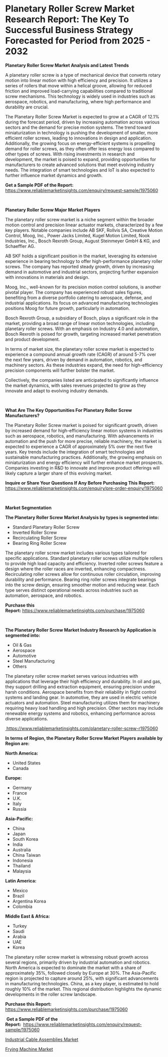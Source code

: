 <p><h1>Planetary Roller Screw Market Research Report: The Key To Successful Business Strategy Forecasted for Period from 2025 - 2032</h1></p><p><strong>Planetary Roller Screw Market Analysis and Latest Trends</strong></p>
<p><p>A planetary roller screw is a type of mechanical device that converts rotary motion into linear motion with high efficiency and precision. It utilizes a series of rollers that move within a helical groove, allowing for reduced friction and improved load-carrying capabilities compared to traditional screw mechanisms. This technology is widely used in industries such as aerospace, robotics, and manufacturing, where high performance and durability are crucial.</p><p>The Planetary Roller Screw Market is expected to grow at a CAGR of 12.1% during the forecast period, driven by increasing automation across various sectors and the demand for precise motion systems. The trend toward miniaturization in technology is pushing the development of smaller, more efficient roller screws, leading to innovations in design and application. Additionally, the growing focus on energy-efficient systems is propelling demand for roller screws, as they often offer less energy loss compared to other types of screws. With rising investments in research and development, the market is poised to expand, providing opportunities for manufacturers to create advanced solutions that meet evolving industry needs. The integration of smart technologies and IoT is also expected to further influence market dynamics and growth.</p></p>
<p><strong>Get a Sample PDF of the Report:&nbsp;</strong> <a href="https://www.reliablemarketinsights.com/enquiry/request-sample/1975060?utm_campaign=1937&utm_medium=2&utm_source=Github&utm_content=ia&utm_term=10042025&utm_id=planetary-roller-screw">https://www.reliablemarketinsights.com/enquiry/request-sample/1975060</a></p>
<p>&nbsp;</p>
<p><strong>Planetary Roller Screw Major Market Players</strong></p>
<p><p>The planetary roller screw market is a niche segment within the broader motion control and precision linear actuator markets, characterized by a few key players. Notable companies include AB SKF, Rollvis SA, Creative Motion Control, Moog, Inc., Power Jacks Limited, Kugel Motion Limited, Nook Industries, Inc., Bosch Rexroth Group, August Steinmeyer GmbH & KG, and Schaeffler AG.</p><p>AB SKF holds a significant position in the market, leveraging its extensive experience in bearing technology to offer high-performance planetary roller screws. The company has reported steady growth, driven by increasing demand in automotive and industrial sectors, projecting further expansion with innovations in materials and design.</p><p>Moog, Inc., well-known for its precision motion control solutions, is another pivotal player. The company has experienced robust sales figures, benefiting from a diverse portfolio catering to aerospace, defense, and industrial applications. Its focus on advanced manufacturing technologies positions Moog for future growth, particularly in automation.</p><p>Bosch Rexroth Group, a subsidiary of Bosch, plays a significant role in the market, providing a broad range of linear motion technologies, including planetary roller screws. With an emphasis on Industry 4.0 and automation, Bosch Rexroth is poised for growth, targeting increased market penetration and product development.</p><p>In terms of market size, the planetary roller screw market is expected to experience a compound annual growth rate (CAGR) of around 5-7% over the next few years, driven by demand in automation, robotics, and machinery sectors. As these industries expand, the need for high-efficiency precision components will further bolster the market.</p><p>Collectively, the companies listed are anticipated to significantly influence the market dynamics, with sales revenues projected to grow as they innovate and adapt to evolving industry demands.</p></p>
<p>&nbsp;</p>
<p><strong>What Are The Key Opportunities For Planetary Roller Screw Manufacturers?</strong></p>
<p><p>The Planetary Roller Screw market is poised for significant growth, driven by increased demand for high-efficiency linear motion systems in industries such as aerospace, robotics, and manufacturing. With advancements in automation and the push for more precise, reliable machinery, the market is expected to experience a CAGR of approximately 5% over the next five years. Key trends include the integration of smart technologies and sustainable manufacturing practices. Additionally, the growing emphasis on miniaturization and energy efficiency will further enhance market prospects. Companies investing in R&D to innovate and improve product offerings will likely capture a larger share of this evolving market.</p></p>
<p><strong>Inquire or Share Your Questions If Any Before Purchasing This Report:</strong> <a href="https://www.reliablemarketinsights.com/enquiry/pre-order-enquiry/1975060?utm_campaign=1937&utm_medium=2&utm_source=Github&utm_content=ia&utm_term=10042025&utm_id=planetary-roller-screw">https://www.reliablemarketinsights.com/enquiry/pre-order-enquiry/1975060</a></p>
<p>&nbsp;</p>
<p><strong>Market Segmentation</strong></p>
<p><strong>The Planetary Roller Screw Market Analysis by types is segmented into:</strong></p>
<p><ul><li>Standard Planetary Roller Screw</li><li>Inverted Roller Screw</li><li>Recirculating Roller Screw</li><li>Bearing Ring Roller Screw</li></ul></p>
<p><p>The planetary roller screw market includes various types tailored for specific applications. Standard planetary roller screws utilize multiple rollers to provide high load capacity and efficiency. Inverted roller screws feature a design where the roller races are inverted, enhancing compactness. Recirculating roller screws allow for continuous roller circulation, improving durability and performance. Bearing ring roller screws integrate bearings into the screw design, ensuring smoother motion and reducing wear. Each type serves distinct operational needs across industries such as automation, aerospace, and robotics.</p></p>
<p><strong>Purchase this Report:&nbsp;</strong><a href="https://www.reliablemarketinsights.com/purchase/1975060?utm_campaign=1937&utm_medium=2&utm_source=Github&utm_content=ia&utm_term=10042025&utm_id=planetary-roller-screw">https://www.reliablemarketinsights.com/purchase/1975060</a></p>
<p>&nbsp;</p>
<p><strong>The Planetary Roller Screw Market Industry Research by Application is segmented into:</strong></p>
<p><ul><li>Oil & Gas</li><li>Aerospace</li><li>Automotive</li><li>Steel Manufacturing</li><li>Others</li></ul></p>
<p><p>The planetary roller screw market serves various industries with applications that leverage their high efficiency and durability. In oil and gas, they support drilling and extraction equipment, ensuring precision under harsh conditions. Aerospace benefits from their reliability in flight control systems and landing gear. In automotive, they are used in electric vehicle actuators and automation. Steel manufacturing utilizes them for machinery requiring heavy load handling and high precision. Other sectors may include renewable energy systems and robotics, enhancing performance across diverse applications.</p></p>
<p><a href="https://www.reliablemarketinsights.com/planetary-roller-screw-r1975060?utm_campaign=1937&utm_medium=2&utm_source=Github&utm_content=ia&utm_term=10042025&utm_id=planetary-roller-screw">&nbsp;https://www.reliablemarketinsights.com/planetary-roller-screw-r1975060</a></p>
<p><strong>In terms of Region, the Planetary Roller Screw Market Players available by Region are:</strong></p>
<p>
    <p> <strong> North America: </strong>
        <ul>
            <li>United States</li>
            <li>Canada</li>
        </ul>
        </p> 
    <p> <strong> Europe: </strong>
        <ul>
            <li>Germany</li>
            <li>France</li>
            <li>U.K.</li>
            <li>Italy</li>
            <li>Russia</li>
        </ul>
        </p> 
    <p> <strong> Asia-Pacific: </strong>
        <ul>
            <li>China</li>
            <li>Japan</li>
            <li>South Korea</li>
            <li>India</li>
            <li>Australia</li>
            <li>China Taiwan</li>
            <li>Indonesia</li>
            <li>Thailand</li>
            <li>Malaysia</li>
        </ul>
        </p> 
    <p> <strong> Latin America: </strong>
        <ul>
            <li>Mexico</li>
            <li>Brazil</li>
            <li>Argentina Korea</li>
            <li>Colombia</li>
        </ul>
        </p> 
    <p> <strong> Middle East & Africa: </strong>
        <ul>
            <li>Turkey</li>
            <li>Saudi</li>
            <li>Arabia</li>
            <li>UAE</li>
            <li>Korea</li>
        </ul>
    </p>
    </p>
<p><p>The planetary roller screw market is witnessing robust growth across several regions, primarily driven by industrial automation and robotics. North America is expected to dominate the market with a share of approximately 35%, followed closely by Europe at 30%. The Asia-Pacific region is projected to capture around 25%, with significant advancements in manufacturing technologies. China, as a key player, is estimated to hold roughly 10% of the market. This regional distribution highlights the dynamic developments in the roller screw landscape.</p></p>
<p><strong>Purchase this Report: </strong><a href="https://www.reliablemarketinsights.com/purchase/1975060?utm_campaign=1937&utm_medium=2&utm_source=Github&utm_content=ia&utm_term=10042025&utm_id=planetary-roller-screw">https://www.reliablemarketinsights.com/purchase/1975060</a></p>
<p>&nbsp;<strong>Get a Sample PDF of the Report:&nbsp;&nbsp;</strong><a href="https://www.reliablemarketinsights.com/enquiry/request-sample/1975060?utm_campaign=1937&utm_medium=2&utm_source=Github&utm_content=ia&utm_term=10042025&utm_id=planetary-roller-screw">https://www.reliablemarketinsights.com/enquiry/request-sample/1975060</a></p>
<p><strong></strong></p>
<p><p><a href="https://github.com/mukaithaisia/Market-Research-Report-List-1/blob/main/industrial-cable-assemblies-market.md?utm_campaign=1937&utm_medium=2&utm_source=Github&utm_content=ia&utm_term=10042025&utm_id=planetary-roller-screw">Industrial Cable Assemblies Market</a></p><p><a href="https://github.com/hiwanatalak/Market-Research-Report-List-1/blob/main/frying-machine-market.md?utm_campaign=1937&utm_medium=2&utm_source=Github&utm_content=ia&utm_term=10042025&utm_id=planetary-roller-screw">Frying Machine Market</a></p></p>